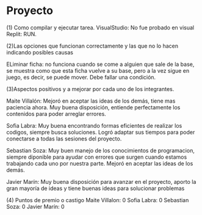 # Proyecto
(1) Como compilar y ejecutar tarea.
VisualStudio: No fue probado en visual
Replit: RUN.

(2)Las opciones que funcionan correctamente y las que no lo hacen indicando posibles causas

ELiminar ficha: no funciona cuando se come a alguien que sale de la base, se muestra como que esta ficha vuelve a su base, pero a la vez sigue en juego, es decir, se puede mover. Debe fallar una condición.

(3)Aspectos positivos y a mejorar por cada uno de los integrantes.

Maite Villalón: Mejoró en aceptar las ideas de los demás, tiene mas paciencia ahora. Muy buena disposición, entiende perfectamente los contenidos para poder arreglar errores.

Sofia Labra: Muy buena encontrando formas eficientes de realizar los codigos, siempre busca soluciones. Logró adaptar sus tiempos para poder conectarse a todas las sesiones del proyecto.

Sebastian Soza: Muy buen manejo de los conocimientos de programacion, siempre diponible para ayudar con errores que surgen cuando estamos trabajando cada uno por nuestra parte. Mejoró en aceptar las ideas de los demás.

Javier Marín: Muy buena disposición para avanzar en el proyecto, aporto la gran mayoría de ideas y tiene buenas ideas para solucionar problemas

(4) Puntos de premio o castigo
Maite Villalon: 0
Sofia Labra: 0
Sebastian Soza: 0
Javier Marín: 0